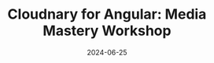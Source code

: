 ---
slug: cloudnary-for-angular
tag: Media Transformation
title: 'Cloudnary for Angular: Media Mastery Workshop'
description: 'In today&#8217;s media-rich digital landscape, efficient and seamless media management is crucial for delivering outstanding user experiences. This workshop is designed to provide Angular developers with a comprehensive understanding of Cloudinary&#8217;s powerful Angular SDK and its extensive features. We will also spend a lot of time talking about web performance best practices for media heavy applications - making sure that those Core Web Vitals scores are all in the green!<br /><br />Cloudinary&#8217;s Angular SDK simplifies the integration of media assets into Angular applications, offering a wide range of capabilities for efficient media management.<br /><br />Integrating Cloudinary SDK in an Angular Application:<br />Learn how to seamlessly incorporate Cloudinary&#8217;s Angular SDK into your Angular project, enabling you to leverage its robust media management capabilities.<br /><br />Uploading Images and Videos from Angular:<br />Discover how to upload images and videos directly from your Angular apps, streamlining the media upload process and enhancing the user experience.<br /><br />Implementing Dynamic Image and Video Transformations:<br />Explore the power of Cloudinary&#8217;s transformation capabilities, allowing you to dynamically manipulate images and videos on-the-fly, including resizing, cropping, applying filters, and more (yes, including AI capabilities).<br /><br />Optimizing Media Assets for Better Performance:<br />Understand best practices for optimizing media assets, ensuring faster load times and improved performance, resulting in a smoother user experience across various devices and network conditions.<br /><br />Handling Responsive Images and Lazy Loading:<br />Learn how to leverage Cloudinary&#8217;s features to deliver responsive images and implement lazy loading techniques, ensuring optimal performance and efficient resource utilization.<br /><br />Building Interactive Image Galleries and Video Players:<br />Discover how to create engaging and interactive image galleries and video players using Cloudinary&#8217;s Angular SDK, enhancing the visual appeal and user engagement of your applications.<br /><br />Hands-on Exercises and Real-World Examples:<br />Throughout the workshop, you&#8217;ll have the opportunity to apply the concepts you&#8217;ve learned through hands-on exercises and real-world examples, solidifying your understanding and preparing you for seamless integration of media management capabilities into your Angular projects.<br /><br />Whether you&#8217;re building a content-rich web application, an e-commerce platform, or a media-centric website, this workshop will equip you with the skills and knowledge necessary to harness the full potential of Cloudinary&#8217;s Angular SDK for modern media management.'
date: '2024-06-25'
time: '09:00-13:00'
authors: 
    - name: Tamas Piros
      biography: Developer Evangelist with a passion to teach & preach the latest & greatest technologies out there. Speaks 4 languages, plays waterpolo.
      image: https://cloudinary-res.cloudinary.com/image/upload/z_0.7,c_thumb,g_face,w_145,h_145,r_max/f_auto,dpr_1.0/profile_tamas_piros.jpg
      link: https://www.linkedin.com/in/tpiros/
location: 
    name: Midas Palace Hotel
    mapsLink: /venue
image: https://res.cloudinary.com/dp1gwjz5w/image/upload/v1710957882/ngrome-sponsors/cloudinary_logo_blue_0720_svg_nmxmoq.svg
link: /workshops/cloudnary-for-angular
ticket:  'https://ti.to/ngrome-events/cloudnary-for-angular-media-mastery-workshop'
col: 1
---